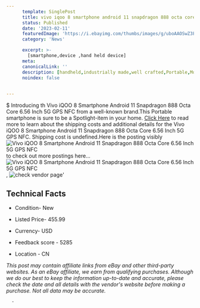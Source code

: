 ```yaml
---
      template: SinglePost
      title: vivo iqoo 8 smartphone android 11 snapdragon 888 octa core 6 56 inch 5g gps nfc
      status: Published
      date: '2023-02-11'
      featuredImage: 'https://i.ebayimg.com/thumbs/images/g/uboAAOSwZ3FhJOgk/s-l225.jpg'
      category: 'News'

      excerpt: >-
        [smartphone,device ,hand held device]
      meta:
      canonicalLink: ''
      description: [handheld,industrially made,well crafted,Portable,Mobile,Compact,Convenient,Lightweight,Maneuverable,Man-portable,Miniature,Carriable,Hand-held,Light,Holdable,Transportable,Mobile device,Pocket-sized,On-the-go,Wireless,Cordless,Compact size,Convenient size, smartphone,device ,hand held device]
      noindex: false
      

---
```

$
      Introducing th Vivo iQOO 8 Smartphone Android 11 Snapdragon 888 Octa Core 6.56 Inch 5G GPS NFC from a well-known brand.This Portable smartphone is sure to be a Spotlight-item in your home. [Click Here](https://www.ebay.com/itm/154582233904?hash=item23fdd1b330%3Ag%3AuboAAOSwZ3FhJOgk&mkevt=1&mkcid=1&mkrid=711-53200-19255-0&campid=%253CePNCampaignId%253E&customid=%253CreferenceId%253E&toolid=10049) to read more to learn about the shipping costs and additional details for the Vivo iQOO 8 Smartphone Android 11 Snapdragon 888 Octa Core 6.56 Inch 5G GPS NFC. Shipping cost is undefined.Here is the posting visibly ![Vivo iQOO 8 Smartphone Android 11 Snapdragon 888 Octa Core 6.56 Inch 5G GPS NFC](https://i.ebayimg.com/thumbs/images/g/uboAAOSwZ3FhJOgk/s-l225.jpg) to check out more postings here... ![Vivo iQOO 8 Smartphone Android 11 Snapdragon 888 Octa Core 6.56 Inch 5G GPS NFC](https://i.ebayimg.com/images/g/uboAAOSwZ3FhJOgk/s-l960.jpg), ![check vendor page](https://origin-galleryplus.ebayimg.com/ws/web/154582233904_2_0_1/225x225.jpg,https://origin-galleryplus.ebayimg.com/ws/web/154582233904_3_0_1/225x225.jpg,https://origin-galleryplus.ebayimg.com/ws/web/154582233904_4_0_1/225x225.jpg,https://origin-galleryplus.ebayimg.com/ws/web/154582233904_5_0_1/225x225.jpg)'

      

 ## Technical Facts 



     
      

 - Condition- New 


      

 - Listed Price- 455.99 


      

 - Currency- USD 


      

 - Feedback score - 5285 


      

 - Location - CN 


      
      

 *_This post may contain affiliate links from eBay and other third-party websites. As an eBay affiliate, we earn from qualifying purchases. Although we do our best to keep the information up-to-date and accurate, please check the date and all details with the vendor's website before making a purchase. Not all data may be accurate._*




      -
